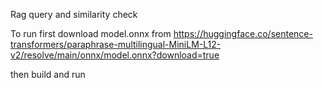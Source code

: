 Rag query and similarity check

To run first download model.onnx from https://huggingface.co/sentence-transformers/paraphrase-multilingual-MiniLM-L12-v2/resolve/main/onnx/model.onnx?download=true

then build and run 
